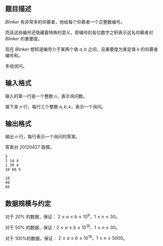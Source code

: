 ## 题目描述

$Blinker$ 有非常多的仰慕者，他给每个仰慕者一个正整数编号。

而且这些编号还隐藏着特殊的意义，即编号的各位数字之积表示这名仰慕者对 $Blinker$ 的重要度。

现在 $Blinker$ 想知道编号介于某两个值 $a,b$ 之间，且重要度为某定值 $k$ 的仰慕者编号和。

多组询问。

## 输入格式

输入的第一行是一个整数 $n$，表示询问数。

接下来 $n$ 行，每行三个整数 $a,b,k$，表示一个询问。

## 输出格式

输出 $n$ 行，每行表示一个询问的答案。

答案对 $20120427$ 取模。

```input1
3 
1 14 4 
1 30 4 
10 60 5 
```

```output1
18 
40 
66 
```

## 数据规模与约定

对于 $20\%$ 的数据，保证： $2\leq a\leq b\leq 10^9，1\leq n\leq 30$。

对于 $50\%$ 的数据，保证：$2\leq a\leq b\leq 10^{18}，1\leq n\leq 30$。

对于 $100\%$的数据，保证： $2\leq a\leq b\leq 10^{18}，1\leq n\leq 5000$。